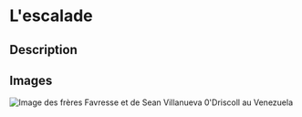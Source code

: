 # L'escalade
## Description

## Images 

![Image des frères Favresse et de Sean Villanueva 0'Driscoll au Venezuela](http://www.escalade-lyon.fr/wp-content/uploads/2015/11/08_venezuela-624x345.jpg)

